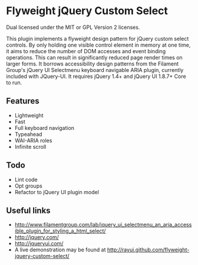 # Flyweight jQuery Custom Select
Dual licensed under the MIT or GPL Version 2 licenses.

This plugin implements a flyweight design pattern for jQuery custom select controls. By only holding one visible control element in memory at one time, it aims to reduce the number of DOM accesses and event binding operations. This can result in significantly reduced page render times on larger forms. 
It borrows accessibility design patterns from the Filament Group's jQuery UI Selectmenu keyboard navigable ARIA plugin, currently included with JQuery-UI. It requires jQuery 1.4+ and jQuery UI 1.8.7+ Core to run.

## Features

  * Lightweight
  * Fast
  * Full keyboard navigation
  * Typeahead
  * WAI-ARIA roles
  * Infinite scroll  

## Todo

  * Lint code
  * Opt groups
  * Refactor to jQuery UI plugin model

## Useful links

  * http://www.filamentgroup.com/lab/jquery_ui_selectmenu_an_aria_accessible_plugin_for_styling_a_html_select/
  * http://jquery.com/
  * http://jqueryui.com/
  * A live demonstration may be found at http://rayui.github.com/flyweight-jquery-custom-select/
